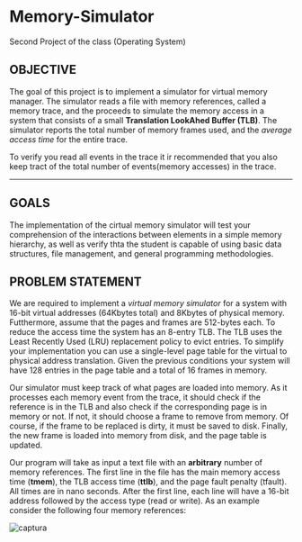 # Memory-Simulator
Second Project of the class (Operating System)


## OBJECTIVE

The goal of this project is to implement a simulator for virtual memory manager. The simulator reads a file with memory references, called a memory trace, and the proceeds to simulate the memory access in a system that consists of a small **Translation LookAhed Buffer (TLB)**. The simulator reports the total number of memory frames used, and the *average access time* for the entire trace.

To verify you read all events in the trace it ir recommended that you also keep tract of the total number of events(memory accesses) in the trace.

---

## GOALS

The implementation of the cirtual memory simulator will test your comprehension of the interactions between elements in a simple memory hierarchy, as well as verify thta the student is capable of using basic data structures, file management, and general programming methodologies.

## PROBLEM STATEMENT

We are required to implement a *virtual memory simulator* for a system with 16-bit virtual addresses (64Kbytes total) and 8Kbytes of physical memory. Futthermore, assume that the pages and frames are 512-bytes each. To reduce the access time the system has an 8-entry
TLB. The TLB uses the Least Recently Used (LRU) replacement policy to evict entries. To
simplify your implementation you can use a single-level page table for the virtual to physical
address translation. Given the previous conditions your system will have 128 entries in the
page table and a total of 16 frames in memory.

Our simulator must keep track of what pages are loaded into memory. As it processes each
memory event from the trace, it should check if the reference is in the TLB and also check if
the corresponding page is in memory or not. If not, it should choose a frame to remove from
memory. Of course, if the frame to be replaced is dirty, it must be saved to disk. Finally, the
new frame is loaded into memory from disk, and the page table is updated.

Our program will take as input a text file with an **arbitrary** number of memory references.
The first line in the file has the main memory access time (**tmem**), the TLB access time (**ttlb**), and the page fault penalty (tfault). All times are in nano seconds. After the first line, each line will have a 16-bit address followed by the access type (read or write). As an example consider the following four memory references:

![captura](https://user-images.githubusercontent.com/15019106/47720961-b477b200-dc14-11e8-9851-51961227f93f.PNG)
